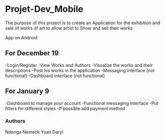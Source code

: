# Projet-Dev_Mobile

The purpose of this project is to create an Application for the exhibition and sale of works of art to allow artist to Show and sell their works

App on Android 

## For December 19

-Login/Register
-View Works and Authors
-Visualize the works and their descriptions
-Post his works in the application
-Messaging interface (not functional)
-Dashboard interface (not functional)

## For January 9
-Dashboard to manage your account
-Functional messaging interface
-Put filters for different styles
-If possible add payment method


### Authors
Ndenga Nemeck Yvan Daryl
